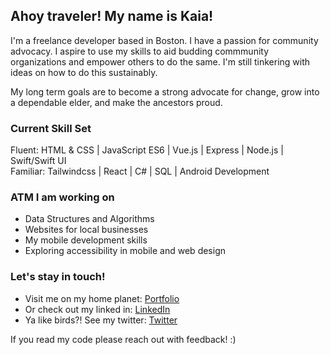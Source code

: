 ## Ahoy traveler! My name is Kaia!

I'm a freelance developer based in Boston. I have a passion for community advocacy. I aspire to use my skills to aid budding commmunity organizations and empower others to do the same. I'm still tinkering with ideas on how to do this sustainably. 

My long term goals are to become a strong advocate for change, grow into a dependable elder, and make the ancestors proud.

### Current Skill Set 

Fluent: HTML & CSS | JavaScript ES6 | Vue.js | Express | Node.js | Swift/Swift UI <br />
Familiar:  Tailwindcss | React | C# | SQL | Android Development

### ATM I am working on 
- Data Structures and Algorithms
- Websites for local businesses 
- My mobile development skills 
- Exploring accessibility in mobile and web design 

### Let's stay in touch!
- Visit me on my home planet: <a href="https://www.kaiawalters.com">Portfolio</a>
- Or check out my linked in: <a href="https://www.linkedin.com/in/kaiawalters/">LinkedIn</a> 
- Ya like birds?! See my twitter: <a href="https://twitter.com/KaiaFreelances">Twitter</a> 


If you read my code please reach out with feedback! :)
